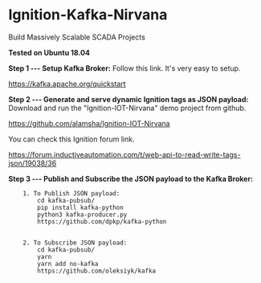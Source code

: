 # Ignition-Kafka-Nirvana
Build Massively Scalable SCADA Projects

**Tested on Ubuntu 18.04**

**Step 1 --- Setup Kafka Broker:**
Follow this link. It's very easy to setup.

https://kafka.apache.org/quickstart

**Step 2 --- Generate and serve dynamic Ignition tags as JSON payload:**
Download and run the "Ignition-IOT-Nirvana" demo project from github.

https://github.com/alamsha/Ignition-IOT-Nirvana

You can check this Ignition forum link.

https://forum.inductiveautomation.com/t/web-api-to-read-write-tags-json/19038/36

**Step 3 --- Publish and Subscribe the JSON payload to the Kafka Broker:**

        1. To Publish JSON payload:
            cd kafka-pubsub/
            pip install kafka-python
            python3 kafka-producer.py
            https://github.com/dpkp/kafka-python


        2. To Subscribe JSON payload:
            cd kafka-pubsub/
            yarn 
            yarn add no-kafka
            https://github.com/oleksiyk/kafka


